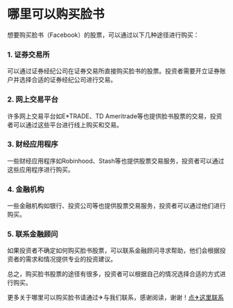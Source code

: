 # 哪里可以购买脸书

想要购买脸书（Facebook）的股票，可以通过以下几种途径进行购买：

### 1. 证券交易所
可以通过证券经纪公司在证券交易所直接购买脸书的股票。投资者需要开立证券账户并选择合适的证券经纪公司进行交易。

### 2. 网上交易平台
许多网上交易平台如E*TRADE、TD Ameritrade等也提供脸书股票的交易，投资者可以通过这些平台进行线上购买和交易。

### 3. 财经应用程序
一些财经应用程序如Robinhood、Stash等也提供股票交易服务，投资者可以通过这些应用程序进行购买。

### 4. 金融机构
一些金融机构如银行、投资公司等也提供股票交易服务，投资者可以通过他们进行购买。

### 5. 联系金融顾问
如果投资者不确定如何购买脸书股票，可以联系金融顾问寻求帮助，他们会根据投资者的需求和情况提供专业的投资建议。

总之，购买脸书股票的途径有很多，投资者可以根据自己的情况选择合适的方式进行购买。

更多关于哪里可以购买脸书请通过✈与我们联系，感谢阅读，谢谢！[点✈这里联系](https://ww.k02.cc)